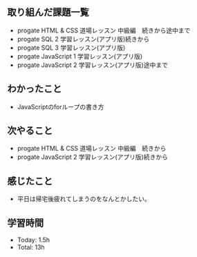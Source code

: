 ## 取り組んだ課題一覧
- progate HTML & CSS 道場レッスン 中級編　続きから途中まで
- progate SQL 2 学習レッスン(アプリ版)続きから
- progate SQL 3 学習レッスン(アプリ版)
- progate JavaScript 1 学習レッスン(アプリ版)
- progate JavaScript 2 学習レッスン(アプリ版)途中まで
## わかったこと
- JavaScriptのforループの書き方
## 次やること
- progate HTML & CSS 道場レッスン 中級編　続きから
- progate JavaScript 2 学習レッスン(アプリ版)続きから
## 感じたこと
- 平日は帰宅後疲れてしまうのをなんとかしたい。
## 学習時間
- Today: 1.5h
- Total: 13h
